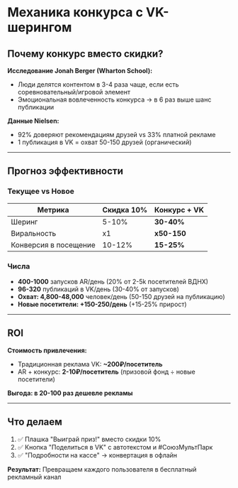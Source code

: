 # Механика конкурса с VK-шерингом

## Почему конкурс вместо скидки?

**Исследование Jonah Berger (Wharton School):**
- Люди делятся контентом в 3-4 раза чаще, если есть соревновательный/игровой элемент
- Эмоциональная вовлеченность конкурса → в 6 раз выше шанс публикации

**Данные Nielsen:**
- 92% доверяют рекомендациям друзей vs 33% платной рекламе
- 1 публикация в VK = охват 50-150 друзей (органический)

---

## Прогноз эффективности

### Текущее vs Новое

| Метрика | Скидка 10% | Конкурс + VK |
|---------|-----------|--------------|
| Шеринг  | 5-10%     | **30-40%**   |
| Виральность | x1   | **x50-150**  |
| Конверсия в посещение | 10-12% | **15-25%** |

### Числа

- **400-1000** запусков AR/день (20% от 2-5k посетителей ВДНХ)
- **96-320** публикаций в VK/день (30-40% от запусков)
- **Охват: 4,800-48,000** человек/день (50-150 друзей на публикацию)
- **Новые посетители: +150-250/день** (+15-25% прирост)

---

## ROI

**Стоимость привлечения:**
- Традиционная реклама VK: **~200₽/посетитель**
- AR + конкурс: **2-10₽/посетитель** (призовой фонд ÷ новые посетители)

**Выгода: в 20-100 раз дешевле рекламы**

---

## Что делаем

1. ✅ Плашка "Выиграй приз!" вместо скидки 10%
2. ✅ Кнопка "Поделиться в VK" с автотекстом и #СоюзМультПарк
3. ✅ "Подробности на кассе" → конвертация в офлайн

**Результат:** Превращаем каждого пользователя в бесплатный рекламный канал
